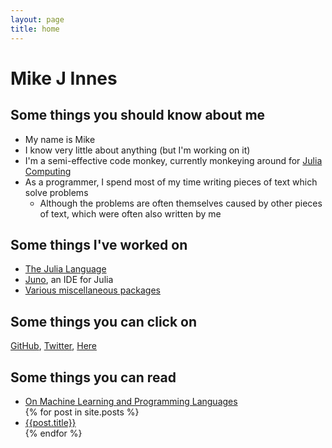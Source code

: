 ```yaml
---
layout: page
title: home
---
```


# Mike J Innes

## Some things you should know about me

* My name is Mike
* I know very little about anything (but I'm working on it)
* I'm a semi-effective code monkey, currently monkeying around for [Julia Computing](https://juliacomputing.com)
* As a programmer, I spend most of my time writing pieces of text which solve problems
  * Although the problems are often themselves caused by other pieces of text, which were often also written by me

## Some things I've worked on

* [The Julia Language](https://julialang.org/)
* [Juno](http://junolab.org), an IDE for Julia
* [Various miscellaneous packages](https://github.com/MikeInnes/)

## Some things you can click on

[GitHub](https://github.com/MikeInnes), [Twitter](https://twitter.com/one_more_minute), [Here]({{site.url}})

## Some things you can read

<ul>
<li><a href="https://julialang.org/blog/2017/12/ml&pl">
  On Machine Learning and Programming Languages
</a></li>
{% for post in site.posts %}
<li>
  <a href="{{post.url}}">{{post.title}}</a>
</li>
{% endfor %}
</ul>

